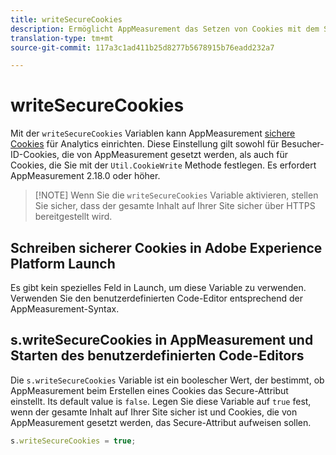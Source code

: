 ```yaml
---
title: writeSecureCookies
description: Ermöglicht AppMeasurement das Setzen von Cookies mit dem Secure-Attribut.
translation-type: tm+mt
source-git-commit: 117a3c1ad411b25d8277b5678915b76eadd232a7

---
```



# writeSecureCookies

Mit der `writeSecureCookies` Variablen kann AppMeasurement [sichere Cookies](https://en.wikipedia.org/wiki/Secure_cookie) für Analytics einrichten. Diese Einstellung gilt sowohl für Besucher-ID-Cookies, die von AppMeasurement gesetzt werden, als auch für Cookies, die Sie mit der `Util.CookieWrite` Methode festlegen. Es erfordert AppMeasurement 2.18.0 oder höher.

> [!NOTE] Wenn Sie die `writeSecureCookies` Variable aktivieren, stellen Sie sicher, dass der gesamte Inhalt auf Ihrer Site sicher über HTTPS bereitgestellt wird.

## Schreiben sicherer Cookies in Adobe Experience Platform Launch

Es gibt kein spezielles Feld in Launch, um diese Variable zu verwenden. Verwenden Sie den benutzerdefinierten Code-Editor entsprechend der AppMeasurement-Syntax.

## s.writeSecureCookies in AppMeasurement und Starten des benutzerdefinierten Code-Editors

Die `s.writeSecureCookies` Variable ist ein boolescher Wert, der bestimmt, ob AppMeasurement beim Erstellen eines Cookies das Secure-Attribut einstellt. Its default value is `false`. Legen Sie diese Variable auf `true` fest, wenn der gesamte Inhalt auf Ihrer Site sicher ist und Cookies, die von AppMeasurement gesetzt werden, das Secure-Attribut aufweisen sollen.

```js
s.writeSecureCookies = true;
```
